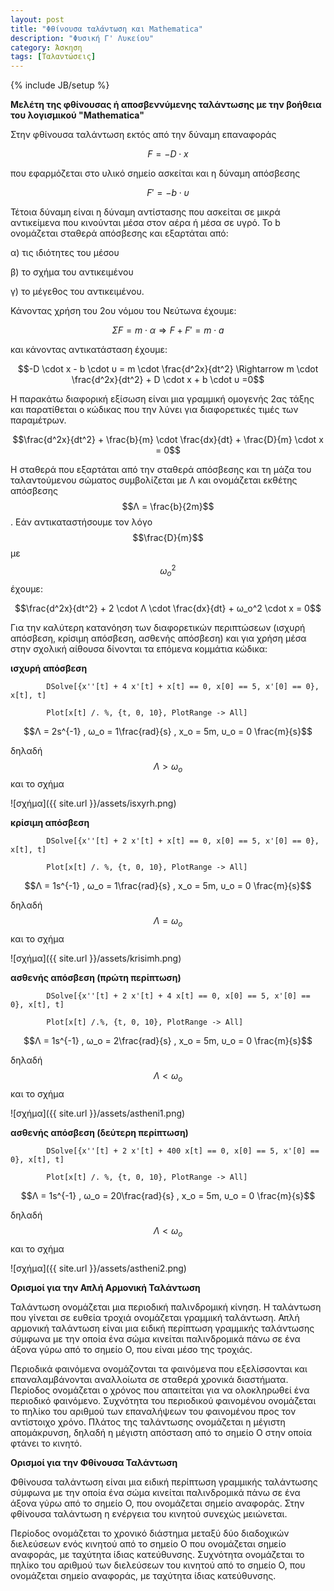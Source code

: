 ```yaml
---
layout: post
title: "Φθίνουσα ταλάντωση και Mathematica"
description: "Φυσική Γ' Λυκείου"
category: Άσκηση
tags: [Ταλαντώσεις]
---
```

{% include JB/setup %}


**Μελέτη της φθίνουσας ή αποσβεννύμενης ταλάντωσης με την βοήθεια του λογισμικού "Mathematica"**

Στην φθίνουσα ταλάντωση εκτός από την δύναμη επαναφοράς 

$$F = -D \cdot x$$ 

που εφαρμόζεται στο υλικό σημείο ασκείται και η δύναμη απόσβεσης

$$F' = - b \cdot υ$$

Τέτοια δύναμη είναι η δύναμη αντίστασης που ασκείται σε μικρά αντικείμενα που κινούνται μέσα στον αέρα ή μέσα σε υγρό. Το b ονομάζεται σταθερά απόσβεσης και εξαρτάται από:

α) τις ιδιότητες του μέσου

β) το σχήμα του αντικειμένου

γ) το μέγεθος του αντικειμένου.

Κάνοντας χρήση του 2ου νόμου του Νεύτωνα έχουμε:

$$ΣF = m \cdot α \Rightarrow F + F' = m \cdot a $$

και κάνοντας αντικατάσταση έχουμε:

$$-D \cdot x - b \cdot υ = m \cdot \frac{d^2x}{dt^2} \Rightarrow m \cdot \frac{d^2x}{dt^2} + D \cdot x + b \cdot υ =0$$

H παρακάτω διαφορική εξίσωση είναι μια γραμμική ομογενής 2ας τάξης και παρατίθεται ο κώδικας που την λύνει για διαφορετικές τιμές των παραμέτρων.

$$\frac{d^2x}{dt^2} + \frac{b}{m} \cdot \frac{dx}{dt} + \frac{D}{m} \cdot x = 0$$

H σταθερά που εξαρτάται από την σταθερά απόσβεσης και τη μάζα του ταλαντούμενου σώματος συμβολίζεται με Λ και ονομάζεται εκθέτης απόσβεσης $$Λ = \frac{b}{2m}$$. Εάν αντικαταστήσουμε τον λόγο $$\frac{D}{m}$$ με $$ω_ο^2$$ έχουμε:

$$\frac{d^2x}{dt^2} + 2 \cdot Λ \cdot \frac{dx}{dt} + ω_ο^2 \cdot x = 0$$

Για την καλύτερη κατανόηση των διαφορετικών περιπτώσεων (ισχυρή απόσβεση, κρίσιμη απόσβεση, ασθενής απόσβεση) και για χρήση μέσα στην σχολική αίθουσα δίνονται τα επόμενα κομμάτια κώδικα:



**ισχυρή απόσβεση**

			DSolve[{x''[t] + 4 x'[t] + x[t] == 0, x[0] == 5, x'[0] == 0}, x[t], t]

			Plot[x[t] /. %, {t, 0, 10}, PlotRange -> All]

$$Λ = 2s^{-1} , ω_ο = 1\frac{rad}{s} , x_o = 5m, υ_ο = 0 \frac{m}{s}$$ 

δηλαδή $$Λ>ω_ο$$ και το σχήμα

![σχήμα]({{ site.url }}/assets/isxyrh.png) 



**κρίσιμη απόσβεση**

			DSolve[{x''[t] + 2 x'[t] + x[t] == 0, x[0] == 5, x'[0] == 0}, x[t], t]

			Plot[x[t] /. %, {t, 0, 10}, PlotRange -> All]

$$Λ = 1s^{-1} , ω_ο = 1\frac{rad}{s} , x_o = 5m, υ_ο = 0 \frac{m}{s}$$ 

δηλαδή $$Λ=ω_ο$$ και το σχήμα

![σχήμα]({{ site.url }}/assets/krisimh.png) 



**ασθενής απόσβεση (πρώτη περίπτωση)**

			DSolve[{x''[t] + 2 x'[t] + 4 x[t] == 0, x[0] == 5, x'[0] == 0}, x[t], t]

			Plot[x[t] /.%, {t, 0, 10}, PlotRange -> All]

$$Λ = 1s^{-1} , ω_ο = 2\frac{rad}{s} , x_o = 5m, υ_ο = 0 \frac{m}{s}$$ 

δηλαδή $$Λ<ω_ο$$ και το σχήμα

![σχήμα]({{ site.url }}/assets/astheni1.png) 



**ασθενής απόσβεση (δεύτερη περίπτωση)**

			DSolve[{x''[t] + 2 x'[t] + 400 x[t] == 0, x[0] == 5, x'[0] == 0}, x[t], t]

			Plot[x[t] /. %, {t, 0, 10}, PlotRange -> All]

$$Λ = 1s^{-1} , ω_ο = 20\frac{rad}{s} , x_o = 5m, υ_ο = 0 \frac{m}{s}$$ 

δηλαδή $$Λ<ω_ο$$ και το σχήμα

![σχήμα]({{ site.url }}/assets/astheni2.png) 

**Ορισμοί για την Απλή Αρμονική Ταλάντωση**

Ταλάντωση ονομάζεται μια περιοδική παλινδρομική κίνηση. Η ταλάντωση που γίνεται σε ευθεία τροχιά ονομάζεται γραμμική ταλάντωση. Απλή αρμονική ταλάντωση είναι μια ειδική περίπτωση γραμμικής ταλάντωσης σύμφωνα με την οποία ένα σώμα κινείται παλινδρομικά πάνω σε ένα άξονα γύρω από το σημείο Ο, που είναι μέσο της τροχιάς.

Περιοδικά φαινόμενα ονομάζονται τα φαινόμενα που εξελίσσονται και επαναλαμβάνονται αναλλοίωτα σε σταθερά χρονικά διαστήματα. Περίοδος ονομάζεται ο χρόνος που απαιτείται για να ολοκληρωθεί ένα περιοδικό φαινόμενο. Συχνότητα του περιοδικού φαινομένου ονομάζεται το πηλίκο του αριθμού των επαναλήψεων του φαινομένου προς τον αντίστοιχο χρόνο. Πλάτος της ταλάντωσης ονομάζεται η μέγιστη απομάκρυνση, δηλαδή η μέγιστη απόσταση από το σημείο Ο στην οποία φτάνει το κινητό.

**Ορισμοί για την Φθίνουσα Ταλάντωση**

Φθίνουσα ταλάντωση είναι μια ειδική περίπτωση γραμμικής ταλάντωσης σύμφωνα με την οποία ένα σώμα κινείται παλινδρομικά πάνω σε ένα άξονα γύρω από το σημείο Ο, που ονομάζεται σημείο αναφοράς. Στην φθίνουσα ταλάντωση η ενέργεια του κινητού συνεχώς μειώνεται. 

Περίοδος ονομάζεται το χρονικό διάστημα μεταξύ δύο διαδοχικών διελεύσεων ενός κινητού από το σημείο Ο που ονομάζεται σημείο αναφοράς, με ταχύτητα ίδιας κατεύθυνσης.  Συχνότητα ονομάζεται το πηλίκο του αριθμού των διελεύσεων του κινητού από το σημείο Ο, που ονομάζεται σημείο αναφοράς, με ταχύτητα ίδιας κατεύθυνσης. 
